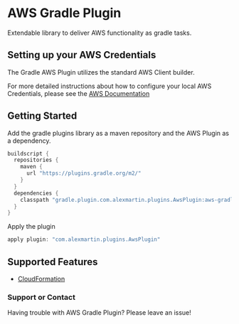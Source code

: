 # AWS Gradle Plugin

Extendable library to deliver AWS functionality as gradle tasks. 

## Setting up your AWS Credentials

The Gradle AWS Plugin utilizes the standard AWS Client builder.

For more detailed instructions about how to configure your local AWS Credentials,
please see the [AWS Documentation](https://docs.aws.amazon.com/sdk-for-java/v1/developer-guide/setup-credentials.html)

## Getting Started
Add the gradle plugins library as a maven repository and the AWS Plugin as a dependency.

```groovy
buildscript {
  repositories {
    maven {
      url "https://plugins.gradle.org/m2/"
    }
  }
  dependencies {
    classpath "gradle.plugin.com.alexmartin.plugins.AwsPlugin:aws-gradle-plugin:0.1.1"
  }
}
```

Apply the plugin

```groovy
apply plugin: "com.alexmartin.plugins.AwsPlugin"
```

## Supported Features

  * [CloudFormation](./cloudformation.md)

### Support or Contact

Having trouble with AWS Gradle Plugin? Please leave an issue!
